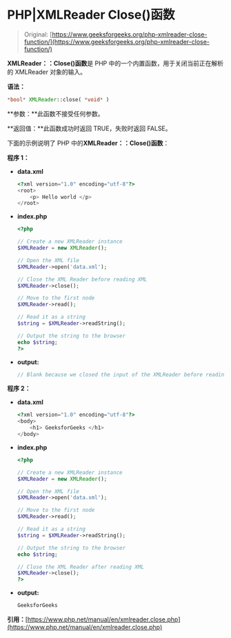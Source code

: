 # PHP|XMLReader Close()函数

> Original: [https://www.geeksforgeeks.org/php-xmlreader-close-function/](https://www.geeksforgeeks.org/php-xmlreader-close-function/)

**XMLReader：：Close()函数**是 PHP 中的一个内置函数，用于关闭当前正在解析的 XMLReader 对象的输入。

**语法：**

```php
*bool* XMLReader::close( *void* )
```

**参数：**此函数不接受任何参数。

**返回值：**此函数成功时返回 TRUE，失败时返回 FALSE。

下面的示例说明了 PHP 中的**XMLReader：：Close()函数**：

**程序 1：**

*   **data.xml**

    ```php
    <?xml version="1.0" encoding="utf-8"?>
    <root>
        <p> Hello world </p>
    </root>
    ```

*   **index.php**

    ```php
    <?php

    // Create a new XMLReader instance
    $XMLReader = new XMLReader();

    // Open the XML file
    $XMLReader->open('data.xml');

    // Close the XML Reader before reading XML
    $XMLReader->close();

    // Move to the first node
    $XMLReader->read();

    // Read it as a string
    $string = $XMLReader->readString();

    // Output the string to the browser
    echo $string;
    ?>
    ```

*   **output:**

    ```php
    // Blank because we closed the input of the XMLReader before reading XML
    ```

**程序 2：**

*   **data.xml**

    ```php
    <?xml version="1.0" encoding="utf-8"?>
    <body>
        <h1> GeeksforGeeks </h1>
    </body>
    ```

*   **index.php**

    ```php
    <?php

    // Create a new XMLReader instance
    $XMLReader = new XMLReader();

    // Open the XML file
    $XMLReader->open('data.xml');

    // Move to the first node
    $XMLReader->read();

    // Read it as a string
    $string = $XMLReader->readString();

    // Output the string to the browser
    echo $string;

    // Close the XML Reader after reading XML
    $XMLReader->close();
    ?>
    ```

*   **output:**

    ```php
    GeeksforGeeks
    ```

**引用：**[https://www.php.net/manual/en/xmlreader.close.php](https://www.php.net/manual/en/xmlreader.close.php)